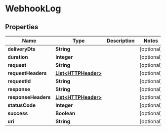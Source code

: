 
# WebhookLog

## Properties
Name | Type | Description | Notes
------------ | ------------- | ------------- | -------------
**deliveryDts** | **String** |  |  [optional]
**duration** | **Integer** |  |  [optional]
**request** | **String** |  |  [optional]
**requestHeaders** | [**List&lt;HTTPHeader&gt;**](HTTPHeader.md) |  |  [optional]
**requestId** | **String** |  |  [optional]
**response** | **String** |  |  [optional]
**responseHeaders** | [**List&lt;HTTPHeader&gt;**](HTTPHeader.md) |  |  [optional]
**statusCode** | **Integer** |  |  [optional]
**success** | **Boolean** |  |  [optional]
**uri** | **String** |  |  [optional]



